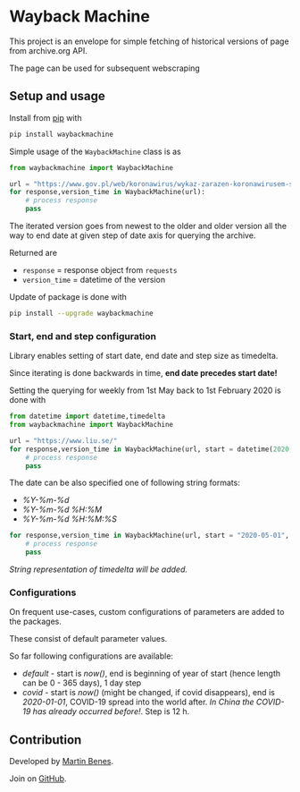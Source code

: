 
# Wayback Machine

This project is an envelope for simple fetching of historical versions of page from archive.org API.

The page can be used for subsequent webscraping

## Setup and usage

Install from [pip](https://pypi.org/project/waybackmachine/) with

```python
pip install waybackmachine
```

Simple usage of the `WaybackMachine` class is as

```python
from waybackmachine import WaybackMachine

url = "https://www.gov.pl/web/koronawirus/wykaz-zarazen-koronawirusem-sars-cov-2"
for response,version_time in WaybackMachine(url):
    # process response
    pass
```

The iterated version goes from newest to the older and older version all the way to end date at given step of date axis for querying the archive.

Returned are

* `response` = response object from `requests`
* `version_time` = datetime of the version

Update of package is done with

```bash
pip install --upgrade waybackmachine
```

### Start, end and step configuration

Library enables setting of start date, end date and step size as timedelta.

Since iterating is done backwards in time, **end date precedes start date!**

Setting the querying for weekly from 1st May back to 1st February 2020 is done with

```python
from datetime import datetime,timedelta
from waybackmachine import WaybackMachine

url = "https://www.liu.se/"
for response,version_time in WaybackMachine(url, start = datetime(2020,5,1), end = datetime(2020,2,1), step = timedelta(days = 7)):
    # process response
    pass
```

The date can be also specified one of following string formats:

* *%Y-%m-%d*
* *%Y-%m-%d %H:%M*
* *%Y-%m-%d %H:%M:%S*

```python
for response,version_time in WaybackMachine(url, start = "2020-05-01", end = "2020-02-01", step = timedelta(days = 7)):
    # process response
    pass
```

*String representation of timedelta will be added.*



### Configurations

On frequent use-cases, custom configurations of parameters are added to the packages.

These consist of default parameter values.

So far following configurations are available:

* *default* - start is *now()*, end is beginning of year of start (hence length can be 0 - 365 days), 1 day step
* *covid* - start is *now()* (might be changed, if covid disappears), end is *2020-01-01*, COVID-19 spread into the world after. *In China the COVID-19 has already occurred before!*. Step is 12 h.
 
## Contribution

Developed by [Martin Benes](https://github.com/martinbenes1996).

Join on [GitHub](https://github.com/martinbenes1996/waybackmachine).



